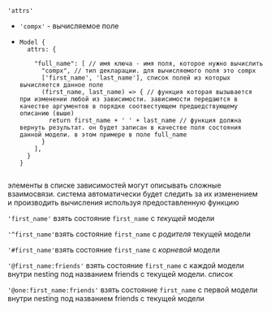 

`'attrs'`

- `'compx'` - вычисляемое поле

- ```
  Model {
    attrs: {
    
      "full_name": [ // имя ключа - имя поля, которое нужно вычислить  
        "compx", // тип декларации. для вычисляемого поля это compx
        ['first_name', 'last_name'], список полей из которых вычисляется данное поле
        (first_name, last_name) => { // функция которая вызывается при изменении любой из зависимости. зависимости передаются в качестве аргументов в порядке соотвестующем предшедствующему описанию (выше)
          return first_name + ' ' + last_name // функция должна вернуть результат. он будет записан в качестве поля состояния данной модели. в этом примере в поле full_name
        }
      ],
    }
  }
  
  
  ```

  

элементы в списке зависимостей могут описывать сложные взаимосвязи. система автоматически будет следить за их изменением и производить вычисления используя предоставленную функцию

`'first_name'` взять состояние `first_name` с *текущей* модели

`'^first_name'`взять состояние `first_name` с *родителя* текущей модели

`'#first_name'`взять состояние `first_name` с *корневой*  модели

`'@first_name:friends'` взять состояние `first_name` с каждой модели внутри nesting под названием friends с текущей модели. список

`'@one:first_name:friends'` взять состояние `first_name` с первой модели внутри nesting под названием friends с текущей модели




